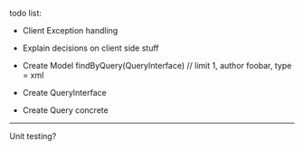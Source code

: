 todo list:

- Client Exception handling

- Explain decisions on client side stuff

- Create Model
    findByQuery(QueryInterface) // limit 1, author foobar, type = xml

- Create QueryInterface

- Create Query concrete

------

Unit testing?
